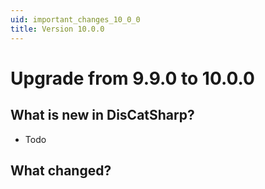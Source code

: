 ```yaml
---
uid: important_changes_10_0_0
title: Version 10.0.0
---
```


# Upgrade from **9.9.0** to **10.0.0**

## What is new in DisCatSharp?
- Todo
## What changed?
